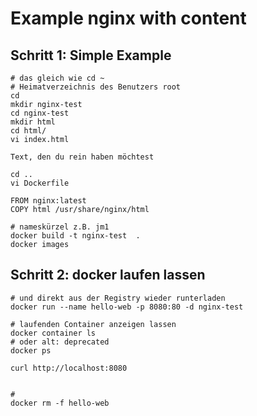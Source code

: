 # Example nginx with content

## Schritt 1: Simple Example 

```
# das gleich wie cd ~
# Heimatverzeichnis des Benutzers root 
cd
mkdir nginx-test
cd nginx-test
mkdir html
cd html/
vi index.html

```

```
Text, den du rein haben möchtest 
```

```
cd ..
vi Dockerfile 
```

```
FROM nginx:latest
COPY html /usr/share/nginx/html
```

```
# nameskürzel z.B. jm1 
docker build -t nginx-test  . 
docker images

```



## Schritt 2: docker laufen lassen

```
# und direkt aus der Registry wieder runterladen 
docker run --name hello-web -p 8080:80 -d nginx-test

# laufenden Container anzeigen lassen
docker container ls 
# oder alt: deprecated 
docker ps 

curl http://localhost:8080 


# 
docker rm -f hello-web 

```
